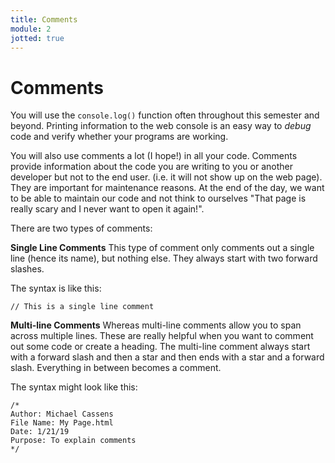 ```yaml
---
title: Comments
module: 2
jotted: true
---
```


# Comments

You will use the `console.log()` function often throughout this semester and beyond. Printing information to the web console is an easy way to _debug_ code and verify whether your programs are working.

You will also use comments a lot (I hope!) in all your code. Comments provide information about the code you are writing to you or another developer but not to the end user. (i.e. it will not show up on the web page).  They are important for maintenance reasons.   At the end of the day, we want to be able to maintain our code and not think to ourselves "That page is really scary and I never want to open it again!".

There are two types of comments:

**Single Line Comments**
This type of comment only comments out a single line (hence its name), but nothing else.  They always start with two forward slashes.

The syntax is like this:

```
// This is a single line comment
```

**Multi-line Comments**
Whereas multi-line comments allow you to span across multiple lines.  These are really helpful when you want to comment out some code or create a heading.  The multi-line comment always start with a forward slash and then a star and then ends with a star and a forward slash.  Everything in between becomes a comment.

The syntax might look like this:
```
/*
Author: Michael Cassens
File Name: My Page.html
Date: 1/21/19
Purpose: To explain comments
*/
```
